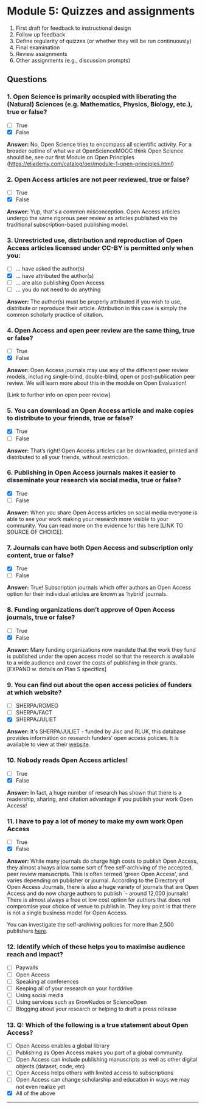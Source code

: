 # Module 5: Quizzes and assignments

1. First draft for feedback to instructional design
2. Follow up feedback
3. Define regularity of quizzes (or whether they will be run continuously)
4. Final examination
5. Review assignments  
6. Other assignments (e.g., discussion prompts)

## Questions

### 1. Open Science is primarily occupied with liberating the (Natural) Sciences (e.g. Mathematics, Physics, Biology, etc.), true or false?

- [ ] True
- [X] False

**Answer:** No, Open Science tries to encompass all scientific activity. For a broader outline of what we at OpenScienceMOOC think Open Science should be, see our first Module on Open Principles (https://eliademy.com/catalog/oer/module-1-open-principles.html)

### 2. Open Access articles are not peer reviewed, true or false?

- [ ] True
- [X] False

**Answer:** Yup, that's a common misconception. Open Access articles undergo the same rigorous peer review as articles published via the traditional subscription-based publishing model.

### 3. Unrestricted use, distribution and reproduction of Open Access articles licensed under CC-BY is permitted only when you:

- [ ] ... have asked the author(s)
- [X] ... have attributed the author(s)
- [ ] ... are also publishing Open Access
- [ ] ... you do not need to do anything

**Answer:** The author(s) must be properly attributed if you wish to use, distribute or reproduce their article. Attribution in this case is simply the common scholarly practice of citation.

### 4. Open Access and open peer review are the same thing, true or false?

- [ ] True
- [X] False

**Answer:** Open Access journals may use any of the different peer review models, including single-blind, double-blind, open or post-publication peer review. We will learn more about this in the module on Open Evaluation!

[Link to further info on open peer review]

### 5. You can download an Open Access article and make copies to distribute to your friends, true or false?

- [X] True
- [ ] False

**Answer:** That’s right! Open Access articles can be downloaded, printed and distributed to all your friends, without restriction.

### 6. Publishing in Open Access journals makes it easier to disseminate your research via social media, true or false?

- [X] True
- [ ] False

**Answer:** When you share Open Access articles on social media everyone is able to see your work making your research more visible to your community. You can read more on the evidence for this here [LINK TO SOURCE OF CHOICE].

### 7. Journals can have both Open Access and subscription only content, true or false?

- [X] True
- [ ] False

**Answer:** True! Subscription journals which offer authors an Open Access option for their individual articles are known as ‘hybrid’ journals.


### 8. Funding organizations don’t approve of Open Access journals, true or false?

- [ ] True
- [X] False

**Answer:** Many funding organizations now mandate that the work they fund is published under the open access model so that the research is available to a wide audience and cover the costs of publishing in their grants. [EXPAND w. details on Plan S specifics]

### 9. You can find out about the open access policies of funders at which website?

- [ ] SHERPA/ROMEO
- [ ] SHERPA/FACT
- [X] SHERPA/JULIET

**Answer:** It's SHERPA/JULIET - funded by Jisc and RLUK, this database provides information on research funders’ open access policies. It is available to view at their [website](http://www.sherpa.ac.uk/juliet/).


### 10. Nobody reads Open Access articles!

- [ ] True
- [X] False

**Answer:** In fact, a huge number of research has shown that there is a readership, sharing, and citation advantage if you publish your work Open Access!

### 11. I have to pay a lot of money to make my own work Open Access

- [ ] True
- [X] False

**Answer:** While many journals do charge high costs to publish Open Access, they almost always allow some sort of free self-archiving of the accepted, peer review manuscripts. This is often termed 'green Open Access', and varies depending on publisher or journal. According to the Directory of Open Access Journals, there is also a huge variety of journals that are Open Access and do now charge authors to publish  ´- around 12,000 journals! There is almost always a free ot low cost option for authors that does not compromise your choice of venue to publish in. They key point is that there is not a single business model for Open Access.

You can investigate the self-archiving policies for more than 2,500 publishers [here](http://sherpa.mimas.ac.uk/romeo/statistics.php?la=en&fIDnum=|&mode=simple).

### 12. Identify which of these helps you to maximise audience reach and impact?

- [ ] Paywalls
- [ ] Open Access
- [ ] Speaking at conferences
- [ ] Keeping all of your research on your harddrive
- [ ] Using social media
- [ ] Using services such as GrowKudos or ScienceOpen
- [ ] Blogging about your research or helping to draft a press release

### 13. Q: Which of the following is a true statement about Open Access? 

- [ ] Open Access enables a global library 
- [ ] Publishing as Open Access makes you part of a global community. 
- [ ] Open Access can include publishing manuscripts as well as other digital objects (dataset, code, etc) 
- [ ] Open Access helps others with limited access to subscriptions 
- [ ] Open Access can change scholarship and education in ways we may not even realize yet 
- [X] All of the above

---------------------
